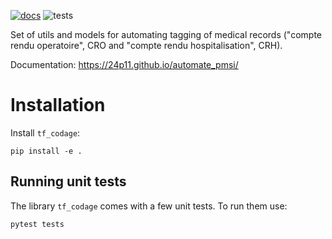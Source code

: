 [![docs](https://github.com/24p11/automate_pmsi/workflows/build%20docs/badge.svg)](https://24p11.github.io/automate_pmsi/) ![tests](https://github.com/24p11/automate_pmsi/workflows/Python%20application/badge.svg)

Set of utils and models for automating tagging of medical records ("compte rendu operatoire", CRO and "compte rendu hospitalisation", CRH).

Documentation: https://24p11.github.io/automate_pmsi/

# Installation

Install `tf_codage`:

`pip install -e .`

## Running unit tests

The library `tf_codage` comes with a few unit tests. To run them use:

`pytest tests`
